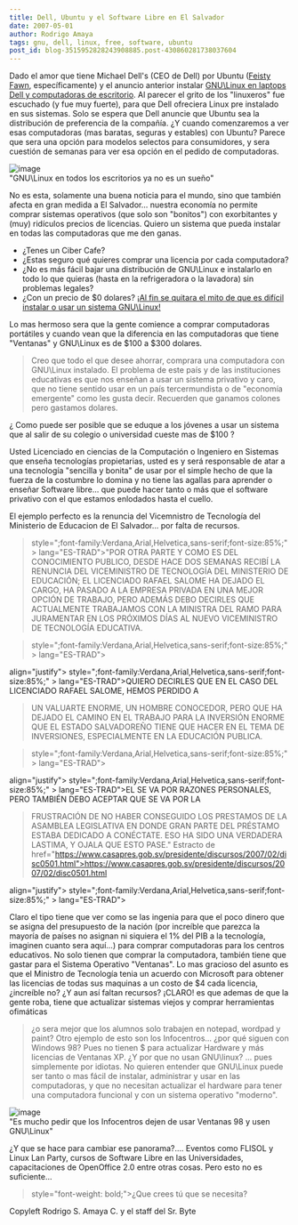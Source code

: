 ```yaml
---
title: Dell, Ubuntu y el Software Libre en El Salvador
date: 2007-05-01
author: Rodrigo Amaya
tags: gnu, dell, linux, free, software, ubuntu
post_id: blog-3515952828243908885.post-430860281738037604
---
```


Dado el amor que tiene Michael Dell's (CEO de Dell) por Ubuntu ([Feisty Fawn](https://www.engadget.com/2007/04/19/ubuntu-7-04-feisty-fawn-released/), específicamente) y el anuncio anterior instalar [GNU\Linux en laptops Dell y computadoras de escritorio](https://srbyte.blogspot.com/2007/03/dell-y-gnulinux.html). Al parecer el grito de los "linuxeros" fue escuchado (y fue muy fuerte), para que Dell ofreciera Linux pre instalado en sus sistemas. Solo se espera que Dell anuncie que Ubuntu sea la distribución de preferencia de la compañía. ¿Y cuando comenzaremos a ver esas computadoras (mas baratas, seguras y estables) con Ubuntu? Parece que sera una opción para modelos selectos para consumidores, y sera cuestión de semanas para ver esa opción en el pedido de computadoras.

![image](https://bp0.blogger.com/_ayvorITawE4/Rjf6BEK33qI/AAAAAAAAAU4/RghdBbLNOW4/s400/ubuntu-dell-laptop.jpg)    
"GNU\Linux en todos los
escritorios ya no es un sueño"

No es esta, solamente una buena noticia para el mundo, sino que también afecta en gran medida a El Salvador... nuestra economía no permite comprar sistemas operativos (que solo son "bonitos") con exorbitantes y (muy) ridículos precios de licencias. Quiero un sistema que pueda instalar en todas las computadoras que me den ganas.

- ¿Tenes un Ciber Cafe?
- ¿Estas seguro qué quieres comprar una licencia por cada computadora?
- ¿No es más fácil bajar una distribución de GNU\Linux e instalarlo en todo lo que quieras (hasta en la refrigeradora o la lavadora) sin problemas legales?
- ¿Con un precio de $0 dolares?
[¡Al fin se quitara el mito de que es difícil instalar o usar un sistema GNU\Linux!](https://srbyte.blogspot.com/2007/04/es-dificil-instalar-gnulinux.html)

Lo mas hermoso sera que la gente comience a comprar computadoras portátiles y cuando vean que la diferencia en las computadoras que tiene "Ventanas" y GNU\Linux es de $100 a $300 dolares.

> Creo que todo el que desee ahorrar, comprara una computadora con GNU\Linux
> instalado.
El problema de este país y de las instituciones educativas es que nos enseñan a usar un sistema privativo y caro, que no tiene sentido usar en un país tercermundista o de "economía emergente" como les gusta decir. Recuerden que ganamos colones pero gastamos dolares.

¿ Como puede ser posible que se eduque a los jóvenes a usar un sistema que al salir de su colegio o universidad cueste mas de $100 ?

Usted Licenciado en ciencias de la Computación o Ingeniero en Sistemas que enseña tecnologías propietarias, usted es y será responsable de atar a una tecnología "sencilla y bonita" de usar por el simple hecho de que la fuerza de la costumbre lo domina y no tiene las agallas para aprender o enseñar Software libre... que puede hacer tanto o más que el software privativo con el que estamos enlodados hasta el cuello.

El ejemplo perfecto es la renuncia del Vicemnistro de Tecnología del Ministerio de Educacion de El Salvador... por falta de recursos.

> style=";font-family:Verdana,Arial,Helvetica,sans-serif;font-size:85%;" > lang="ES-TRAD">"POR OTRA PARTE Y COMO ES
> DEL CONOCIMIENTO PUBLICO, DESDE HACE DOS SEMANAS RECIBÍ LA RENUNCIA DEL VICEMINISTRO DE
> TECNOLOGÍA DEL MINISTERIO DE EDUCACIÓN; EL LICENCIADO RAFAEL SALOME HA DEJADO EL CARGO, HA
> PASADO A LA EMPRESA PRIVADA EN UNA MEJOR OPCIÓN DE TRABAJO, PERO ADEMÁS DEBO DECIRLES QUE
> ACTUALMENTE TRABAJAMOS CON LA MINISTRA DEL RAMO PARA JURAMENTAR EN LOS PRÓXIMOS DÍAS AL NUEVO
> VICEMINISTRO DE TECNOLOGÍA EDUCATIVA.

> style=";font-family:Verdana,Arial,Helvetica,sans-serif;font-size:85%;" > lang="ES-TRAD">

align="justify"> style=";font-family:Verdana,Arial,Helvetica,sans-serif;font-size:85%;" > lang="ES-TRAD">QUIERO DECIRLES QUE EN EL CASO DEL LICENCIADO RAFAEL SALOME, HEMOS PERDIDO A
> UN VALUARTE ENORME, UN HOMBRE CONOCEDOR, PERO QUE HA DEJADO EL CAMINO EN EL TRABAJO PARA LA
> INVERSIÓN ENORME QUE EL ESTADO SALVADOREÑO TIENE QUE HACER EN EL TEMA DE INVERSIONES,
> ESPECIALMENTE EN LA EDUCACIÓN PUBLICA.

> style=";font-family:Verdana,Arial,Helvetica,sans-serif;font-size:85%;" > lang="ES-TRAD">

align="justify"> style=";font-family:Verdana,Arial,Helvetica,sans-serif;font-size:85%;" > lang="ES-TRAD">EL SE VA POR RAZONES PERSONALES, PERO TAMBIÉN DEBO ACEPTAR QUE SE VA POR LA
> FRUSTRACIÓN DE NO HABER CONSEGUIDO LOS PRESTAMOS DE LA ASAMBLEA LEGISLATIVA EN DONDE GRAN
> PARTE DEL PRÉSTAMO ESTABA DEDICADO A CONÉCTATE. ESO HA SIDO UNA VERDADERA LASTIMA, Y OJALA QUE
> ESTO PASE."
> Estracto de href="https://www.casapres.gob.sv/presidente/discursos/2007/02/disc0501.html">https://www.casapres.gob.sv/presidente/discursos/2007/02/disc0501.html
>

align="justify"> style=";font-family:Verdana,Arial,Helvetica,sans-serif;font-size:85%;" > lang="ES-TRAD">

Claro el tipo tiene que ver como se las ingenia para que el poco dinero que se asigna del presupuesto de la nación (por increíble que parezca la mayoría de países no asignan ni siquiera el 1% del PIB a la tecnología, imaginen cuanto sera aquí...) para comprar computadoras para los centros educativos. No solo tienen que comprar la computadora, también tiene que gastar para el Sistema Operativo "Ventanas". Lo mas gracioso del asunto es que el Ministro de Tecnología tenia un acuerdo con Microsoft para obtener las licencias de todas sus maquinas a un costo de $4 cada licencia, ¿increíble no? ¿Y aun así faltan recursos? ¡CLARO! es que ademas de que la gente roba, tiene que actualizar sistemas viejos y comprar herramientas ofimáticas

> ¿o sera mejor
> que los alumnos solo trabajen en notepad, wordpad y paint?
Otro ejemplo de esto son los Infocentros... ¿por qué siguen con Windows 98? Pues no tienen $ para actualizar Hardware y más licencias de Ventanas XP. ¿Y por que no usan GNU\linux? ... pues simplemente por idiotas. No quieren entender que GNU\Linux puede ser tanto o mas fácil de instalar, administrar y usar en las computadoras, y que no necesitan actualizar el hardware para tener una computadora funcional y con un sistema operativo "moderno".

![image](https://bp0.blogger.com/_ayvorITawE4/RjgH80K33sI/AAAAAAAAAVI/iXz5VUqpfoQ/s200/MaxLinuxPenguin.jpg)    
"Es mucho pedir que los Infocentros dejen de
usar Ventanas 98 y usen GNU\Linux"

¿Y que se hace para cambiar ese panorama?.... Eventos como FLISOL y Linux Lan Party, cursos de Software Libre en las Universidades, capacitaciones de OpenOffice 2.0 entre otras cosas. Pero esto no es suficiente...

> style="font-weight: bold;">¿Que crees tú que se
> necesita?

Copyleft Rodrigo S. Amaya C. y el staff del Sr. Byte